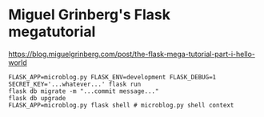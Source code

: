 # Miguel Grinberg's Flask megatutorial

https://blog.miguelgrinberg.com/post/the-flask-mega-tutorial-part-i-hello-world

```
FLASK_APP=microblog.py FLASK_ENV=development FLASK_DEBUG=1 SECRET_KEY='...whatever...' flask run
flask db migrate -m "...commit message..."
flask db upgrade
FLASK_APP=microblog.py flask shell # microblog.py shell context
```
